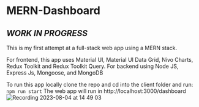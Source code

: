 # MERN-Dashboard

## *WORK IN PROGRESS*
This is my first attempt at a full-stack web app using a MERN stack. 

For frontend, this app uses Material UI, Material UI Data Grid, Nivo Charts, Redux Toolkit and Redux Toolkit Query. For backend using Node JS, Express Js, Mongoose, and MongoDB

To run this app locally clone the repo and cd into the client folder and run:
```npm run start```
The web app will run in http://localhost:3000/dashboard
![Recording 2023-08-04 at 14 49 03](https://github.com/ajkeast/MERN-Dashboard/assets/94143736/0e8f3ce2-e8d8-46eb-bcec-766220340a9d)
